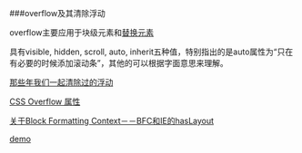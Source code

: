 ###overflow及其清除浮动


overflow主要应用于块级元素和[替换元素](http://www.cnblogs.com/chaoguo1234/archive/2013/03/01/2938467.html)

具有visible, hidden, scroll, auto, inherit五种值，特别指出的是auto属性为“只在有必要的时候添加滚动条”，其他的可以根据字面意思来理解。

[那些年我们一起清除过的浮动](http://www.iyunlu.com/view/css-xhtml/55.html)

[CSS Overflow 属性](http://www.qianduan.net/css-overflow-property/)

[关于Block Formatting Context－－BFC和IE的hasLayout](http://www.cnblogs.com/pigtail/archive/2013/01/23/2871627.html)

[demo](demo2.html)


